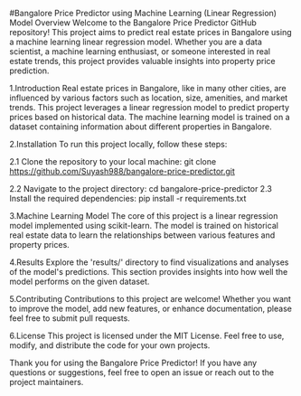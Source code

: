 #Bangalore Price Predictor using Machine Learning (Linear Regression) Model
Overview
Welcome to the Bangalore Price Predictor GitHub repository! This project aims to predict real estate prices in Bangalore using a machine learning linear regression model. Whether you are a data scientist, a machine learning enthusiast, or someone interested in real estate trends, this project provides valuable insights into property price prediction.

1.Introduction
Real estate prices in Bangalore, like in many other cities, are influenced by various factors such as location, size, amenities, and market trends. This project leverages a linear regression model to predict property prices based on historical data. The machine learning model is trained on a dataset containing information about different properties in Bangalore.

2.Installation
To run this project locally, follow these steps:

 2.1 Clone the repository to your local machine:
    git clone https://github.com/Suyash988/bangalore-price-predictor.git

 2.2 Navigate to the project directory:
    cd bangalore-price-predictor
 2.3 Install the required dependencies:
    pip install -r requirements.txt

3.Machine Learning Model
The core of this project is a linear regression model implemented using scikit-learn. The model is trained on historical real estate data to learn the relationships between various features and property prices.

4.Results
Explore the 'results/' directory to find visualizations and analyses of the model's predictions. This section provides insights into how well the model performs on the given dataset.    

5.Contributing
Contributions to this project are welcome! Whether you want to improve the model, add new features, or enhance documentation, please feel free to submit pull requests.

6.License
This project is licensed under the MIT License. Feel free to use, modify, and distribute the code for your own projects.

Thank you for using the Bangalore Price Predictor! If you have any questions or suggestions, feel free to open an issue or reach out to the project maintainers.


